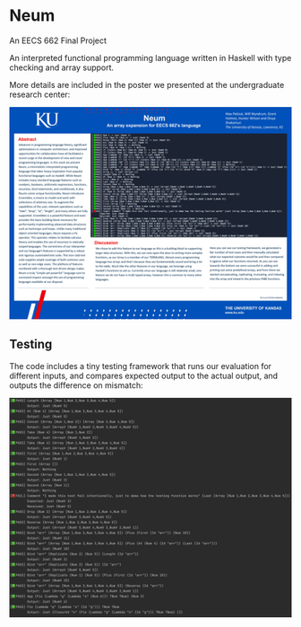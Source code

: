 # Neum

An EECS 662 Final Project

An interpreted functional programming language written in Haskell with
type checking and array support.

More details are included in the poster we presented at the
undergraduate research center:

![An array expansion for EECS 662's language](./docs/poster.jpg)

## Testing

The code includes a tiny testing framework that runs our evaluation
for different inputs, and compares expected output to the actual output,
and outputs the difference on mismatch:

![Screenshot showing test output results with a single failed test](./docs/tests.png)
